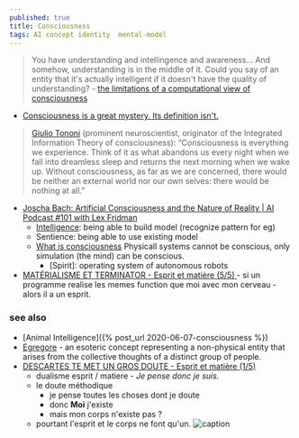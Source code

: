 ```yaml
---
published: true
title: Consciousness
tags: AI concept identity  mental-model
---
```

> You have understanding and intellingence and awareness... And somehow, understanding is in the middle of it. Could you say of an entity that it's actually intelligent if it doesn't have the quality of understanding? - [the limitations of a computational view of consciousness](https://www.youtube.com/watch?v=orMtwOz6Db0)

- [Consciousness is a great mystery. Its definition isn't.](https://www.theintrinsicperspective.com/p/consciousness-is-a-great-mystery)

> [Giulio Tononi](https://bmcneurosci.biomedcentral.com/articles/10.1186/1471-2202-5-42) (prominent neuroscientist, originator of the Integrated Information Theory of consciousness): “Consciousness is everything we experience. Think of it as what abandons us every night when we fall into dreamless sleep and returns the next morning when we wake up. Without consciousness, as far as we are concerned, there would be neither an external world nor our own selves: there would be nothing at all.”
    
- [Joscha Bach: Artificial Consciousness and the Nature of Reality \| AI Podcast #101 with Lex Fridman](https://www.youtube.com/watch?v=P-2P3MSZrBM)
	- [Intelligence](https://www.youtube.com/watch?v=P-2P3MSZrBM&t=1394s): being able to build model (recognize pattern for eg)
    - Sentience: being able to use existing model
    - [What is consciousness](https://www.youtube.com/watch?v=P-2P3MSZrBM&t=3389s) Physicall systems cannot be conscious, only simulation (the mind) can be conscious.
    	- [Spirit]: operating system of autonomous robots
- [MATÉRIALISME ET TERMINATOR - Esprit et matière (5/5) ](https://www.youtube.com/watch?v=qyDWSpX3xAk&t=1s) - si un programme realise les memes function que moi avec mon cerveau - alors il a un esprit.
        
### see also
- [Animal Intelligence]({% post_url 2020-06-07-consciousness %})
- [Egregore](https://en.wikipedia.org/wiki/Egregore) - an esoteric concept representing a non-physical entity that arises from the collective thoughts of a distinct group of people.
- [DESCARTES TE MET UN GROS DOUTE - Esprit et matière (1/5)](https://www.youtube.com/watch?v=ixbZNpgHjig) 
	- dualisme esprit / matiere - _Je pense donc je suis._
    - le doute méthodique
    	- je pense toutes les choses dont je doute
        - donc **Moi** j'existe
        - mais mon corps n'existe pas ?
	- pourtant l'esprit et le corps ne font qu'un.
 ![caption](https://external-content.duckduckgo.com/iu/?u=https%3A%2F%2Fi.ytimg.com%2Fvi%2FnQKMNI5X148%2Fmaxresdefault.jpg&f=1&nofb=1)
